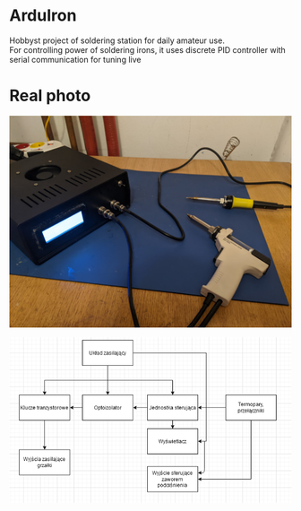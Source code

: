 # ArduIron

Hobbyst project of soldering station for daily amateur use.</br>
For controlling power of soldering irons, it uses discrete PID controller with serial communication for tuning live

# Real photo
![Ready soldering station](https://raw.githubusercontent.com/JakubPrzystasz/ArduIron/master/images/ogolem.jpg)

![Schematic diagram](https://raw.githubusercontent.com/JakubPrzystasz/ArduIron/master/images/blokowy.png)



